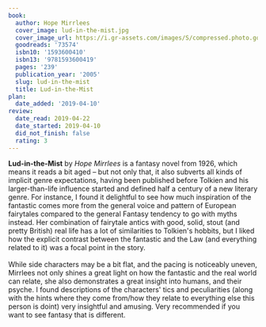 ```yaml
---
book:
  author: Hope Mirrlees
  cover_image: lud-in-the-mist.jpg
  cover_image_url: https://i.gr-assets.com/images/S/compressed.photo.goodreads.com/books/1387028171l/73574._SX98_.jpg
  goodreads: '73574'
  isbn10: '1593600410'
  isbn13: '9781593600419'
  pages: '239'
  publication_year: '2005'
  slug: lud-in-the-mist
  title: Lud-in-the-Mist
plan:
  date_added: '2019-04-10'
review:
  date_read: 2019-04-22
  date_started: 2019-04-10
  did_not_finish: false
  rating: 3
---
```


**Lud-in-the-Mist** by *Hope Mirrlees* is a fantasy novel from 1926, which means it reads a bit aged – but not only that, it also subverts all kinds of implicit genre expectations, having been published before Tolkien and his larger-than-life influence started and defined half a century of a new literary genre. For instance, I found it delightful to see how much inspiration of the fantastic comes more from the general voice and pattern of European fairytales compared to the general Fantasy tendency to go with myths instead. Her combination of fairytale antics with good, solid, stout (and pretty British) real life has a lot of similarities to Tolkien's hobbits, but I liked how the explicit contrast between the fantastic and the Law (and everything related to it) was a focal point in the story. <br /><br />While side characters may be a bit flat, and the pacing is noticeably uneven, Mirrlees not only shines a great light on how the fantastic and the real world can relate, she also demonstrates a great insight into humans, and their psyche. I found descriptions of the characters' tics and peculiarities (along with the hints where they come from/how they relate to everything else this person is doint) very insightful and amusing. Very recommended if you want to see fantasy that is different.

